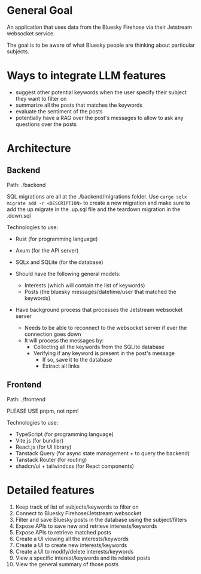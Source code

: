 # General Goal

An application that uses data from the Bluesky Firehose via their Jetstream websocket service.

The goal is to be aware of what Bluesky people are thinking about particular subjects.

# Ways to integrate LLM features

- suggest other potential keywords when the user specify their subject they want to filter on
- summarize all the posts that matches the keywords
- evaluate the sentiment of the posts
- potentially have a RAG over the post's messages to allow to ask any questions over the posts

# Architecture

## Backend

Path: ./backend

SQL migrations are all at the ./backend/migrations folder. Use `cargo sqlx migrate add -r <DESCRIPTION>` to create a new migration and make sure to add the up migrate in the .up.sql file and the teardown migration in the .down.sql

Technologies to use:

- Rust (for programming language)
- Axum (for the API server)
- SQLx and SQLite (for the database)

- Should have the following general models:
  - Interests (which will contain the list of keywords)
  - Posts (the bluesky messages/datetime/user that matched the keywords)
- Have background process that processes the Jetstream websocket server
  - Needs to be able to reconnect to the websocket server if ever the connection goes down
  - It will process the messages by:
    - Collecting all the keywords from the SQLite database
    - Verifying if any keyword is present in the post's message
      - If so, save it to the database
      - Extract all links

## Frontend

Path: ./frontend

PLEASE USE pnpm, not npm!

Technologies to use:

- TypeScript (for programming language)
- Vite.js (for bundler)
- React.js (for UI library)
- Tanstack Query (for async state management + to query the backend)
- Tanstack Router (for routing)
- shadcn/ui + tailwindcss (for React components)

# Detailed features

1. Keep track of list of subjects/keywords to filter on
2. Connect to Bluesky Firehose/Jetstream websocket
3. Filter and save Bluesky posts in the database using the subject/filters
4. Expose APIs to save new and retrieve interests/keywords
5. Expose APIs to retrieve matched posts
6. Create a UI viewing all the interests/keywords
7. Create a UI to create new interests/keywords
8. Create a UI to modify/delete interests/keywords
9. View a specific interest/keywords and its related posts
10. View the general summary of those posts
